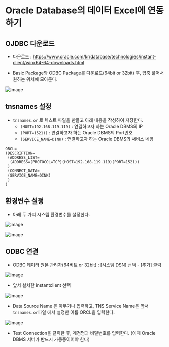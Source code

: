 # Oracle Database의 데이터 Excel에 연동하기

## OJDBC 다운로드

- 다운로드 : https://www.oracle.com/kr/database/technologies/instant-client/winx64-64-downloads.html

- Basic Package와 ODBC Package를 다운로드(64bit or 32bit) 후, 압축 풀어서 원하는 위치에 모아둔다. 

![image](https://user-images.githubusercontent.com/77392444/115849491-e2de4d00-a45f-11eb-9f9d-271951c58a14.png)


## tnsnames 설정

- `tnsnames.or` 로 텍스트 파일을 만들고 아래 내용을 작성하여 저장한다.
  - `(HOST=192.168.119.119)` : 연결하고자 하는 Oracle DBMS의 IP
  - `(PORT=1521))` : 연결하고자 하는 Oracle DBMS의 Port번호
  - `(SERVICE_NAME=DINK)` : 연결하고자 하는 Oracle DBMS의 서비스 네임

```
ORCL=
(DESCRIPTION=
 (ADDRESS_LIST=
  (ADDRESS=(PROTOCOL=TCP)(HOST=192.168.119.119)(PORT=1521))
 )
 (CONNECT_DATA=
 (SERVICE_NAME=DINK)
 )
)
```


## 환경변수 설정


- 아래 두 가지 시스템 환경변수를 설정한다.

![image](https://user-images.githubusercontent.com/77392444/115849360-c5a97e80-a45f-11eb-8039-7f3f445d04f3.png)


![image](https://user-images.githubusercontent.com/77392444/115849400-cfcb7d00-a45f-11eb-8e9e-0b192ddb96ae.png)


## ODBC 연결

- ODBC 데이터 원본 관리자(64비트 or 32bit) : [시스템 DSN] 선택 - [추가] 클릭

![image](https://user-images.githubusercontent.com/77392444/115850023-7152ce80-a460-11eb-8566-51b6a777bbfa.png)

- 앞서 설치한 instantclient 선택

![image](https://user-images.githubusercontent.com/77392444/115850101-8b8cac80-a460-11eb-8434-a9a52a461104.png)


- Data Source Name 은 아무거나 입력하고, TNS Service Name은 앞서 `tnsnames.or`파일 에서 설정한 이름 ORCL을 입력한다.

![image](https://user-images.githubusercontent.com/77392444/115850200-a2cb9a00-a460-11eb-9cf8-81886d413b50.png)

- Test Connection을 클릭한 후, 계정명과 비밀번호를 입력한다. (이때 Oracle DBMS 서버가 반드시 가동중이어야 한다)




